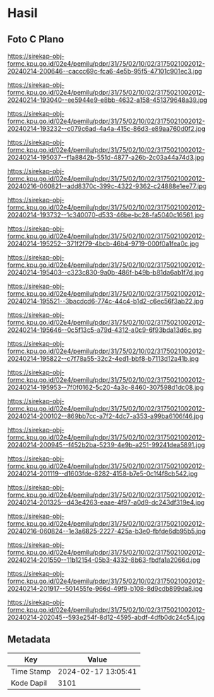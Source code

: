 # Hasil

## Foto C Plano

https://sirekap-obj-formc.kpu.go.id/02e4/pemilu/pdpr/31/75/02/10/02/3175021002012-20240214-200646--caccc69c-fca6-4e5b-95f5-47101c901ec3.jpg

https://sirekap-obj-formc.kpu.go.id/02e4/pemilu/pdpr/31/75/02/10/02/3175021002012-20240214-193040--ee5944e9-e8bb-4632-a158-451379648a39.jpg

https://sirekap-obj-formc.kpu.go.id/02e4/pemilu/pdpr/31/75/02/10/02/3175021002012-20240214-193232--c079c6ad-4a4a-415c-86d3-e89aa760d0f2.jpg

https://sirekap-obj-formc.kpu.go.id/02e4/pemilu/pdpr/31/75/02/10/02/3175021002012-20240214-195037--f1a8842b-551d-4877-a26b-2c03a44a74d3.jpg

https://sirekap-obj-formc.kpu.go.id/02e4/pemilu/pdpr/31/75/02/10/02/3175021002012-20240216-060821--add8370c-399c-4322-9362-c24888e1ee77.jpg

https://sirekap-obj-formc.kpu.go.id/02e4/pemilu/pdpr/31/75/02/10/02/3175021002012-20240214-193732--1c340070-d533-46be-bc28-fa5040c16561.jpg

https://sirekap-obj-formc.kpu.go.id/02e4/pemilu/pdpr/31/75/02/10/02/3175021002012-20240214-195252--371f2f79-4bcb-46b4-9719-000f0a1fea0c.jpg

https://sirekap-obj-formc.kpu.go.id/02e4/pemilu/pdpr/31/75/02/10/02/3175021002012-20240214-195403--c323c830-9a0b-486f-b49b-b81da6ab1f7d.jpg

https://sirekap-obj-formc.kpu.go.id/02e4/pemilu/pdpr/31/75/02/10/02/3175021002012-20240214-195521--3bacdcd6-774c-44c4-b1d2-c6ec56f3ab22.jpg

https://sirekap-obj-formc.kpu.go.id/02e4/pemilu/pdpr/31/75/02/10/02/3175021002012-20240214-195646--0c5f13c5-a79d-4312-a0c9-6f93bda13d6c.jpg

https://sirekap-obj-formc.kpu.go.id/02e4/pemilu/pdpr/31/75/02/10/02/3175021002012-20240214-195822--c7f78a55-32c2-4ed1-bbf8-b7113d12a41b.jpg

https://sirekap-obj-formc.kpu.go.id/02e4/pemilu/pdpr/31/75/02/10/02/3175021002012-20240214-195953--7f0f0162-5c20-4a3c-8460-307598d1dc08.jpg

https://sirekap-obj-formc.kpu.go.id/02e4/pemilu/pdpr/31/75/02/10/02/3175021002012-20240214-200102--869bb7cc-a7f2-4dc7-a353-a99ba6106f46.jpg

https://sirekap-obj-formc.kpu.go.id/02e4/pemilu/pdpr/31/75/02/10/02/3175021002012-20240214-200945--f452b2ba-5239-4e9b-a251-99241dea5891.jpg

https://sirekap-obj-formc.kpu.go.id/02e4/pemilu/pdpr/31/75/02/10/02/3175021002012-20240214-201119--d1603fde-8282-4158-b7e5-0c1f4f8cb542.jpg

https://sirekap-obj-formc.kpu.go.id/02e4/pemilu/pdpr/31/75/02/10/02/3175021002012-20240214-201325--d43e4263-eaae-4f97-a0d9-dc243df319e4.jpg

https://sirekap-obj-formc.kpu.go.id/02e4/pemilu/pdpr/31/75/02/10/02/3175021002012-20240216-060824--1e3a6825-2227-425a-b3e0-fbfde6db95b5.jpg

https://sirekap-obj-formc.kpu.go.id/02e4/pemilu/pdpr/31/75/02/10/02/3175021002012-20240214-201550--11b12154-05b3-4332-8b63-fbdfa1a2066d.jpg

https://sirekap-obj-formc.kpu.go.id/02e4/pemilu/pdpr/31/75/02/10/02/3175021002012-20240214-201917--501455fe-966d-49f9-b108-8d9cdb899da8.jpg

https://sirekap-obj-formc.kpu.go.id/02e4/pemilu/pdpr/31/75/02/10/02/3175021002012-20240214-202045--593e254f-8d12-4595-abdf-4dfb0dc24c54.jpg


## Metadata

| Key        | Value               |
| ---------- | ------------------- |
| Time Stamp | 2024-02-17 13:05:41 |
| Kode Dapil | 3101                |



